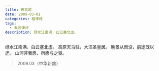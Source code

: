 ```yaml
---
title: 离索歌
date: 2009-03-01
categories: 格律诗
tags:
  - 五言律诗
description: 绿水江南满，白云塞北虚。
---
```


绿水江南满，白云塞北虚。
高原天马驻，大汉圣皇居。
晚景从而没，前途既以迂。
山河非我愿，所愿与之驱。

> 2009.03（中华新韵）